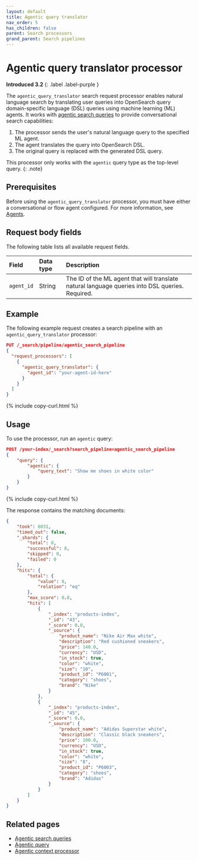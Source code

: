```yaml
---
layout: default
title: Agentic query translator
nav_order: 5
has_children: false
parent: Search processors
grand_parent: Search pipelines
---
```


# Agentic query translator processor
**Introduced 3.2**
{: .label .label-purple }

The `agentic_query_translator` search request processor enables natural language search by translating user queries into OpenSearch query domain-specific language (DSL) queries using machine learning (ML) agents. It works with [agentic search queries]({{site.url}}{{site.baseurl}}/vector-search/ai-search/agentic-search/index/) to provide conversational search capabilities:

1. The processor sends the user's natural language query to the specified ML agent.
2. The agent translates the query into OpenSearch DSL.
3. The original query is replaced with the generated DSL query.

This processor only works with the `agentic` query type as the top-level query.
{: .note}

## Prerequisites

Before using the `agentic_query_translator` processor, you must have either a conversational or flow agent configured. For more information, see [Agents]({{site.url}}{{site.baseurl}}/ml-commons-plugin/agents-tools/agents/index/).

## Request body fields

The following table lists all available request fields.

Field | Data type | Description
:--- | :--- | :---
`agent_id` | String | The ID of the ML agent that will translate natural language queries into DSL queries. Required.


## Example

The following example request creates a search pipeline with an `agentic_query_translator` processor:

```json
PUT /_search/pipeline/agentic_search_pipeline
{
  "request_processors": [
    {
      "agentic_query_translator": {
        "agent_id": "your-agent-id-here"
      }
    }
  ]
}
```
{% include copy-curl.html %}

## Usage

To use the processor, run an `agentic` query:

```json
POST /your-index/_search?search_pipeline=agentic_search_pipeline
{
    "query": {
        "agentic": {
            "query_text": "Show me shoes in white color"
        }
    }
}
```
{% include copy-curl.html %}

The response contains the matching documents:

```json
{
    "took": 6031,
    "timed_out": false,
    "_shards": {
        "total": 8,
        "successful": 8,
        "skipped": 0,
        "failed": 0
    },
    "hits": {
        "total": {
            "value": 8,
            "relation": "eq"
        },
        "max_score": 0.0,
        "hits": [
            {
                "_index": "products-index",
                "_id": "43",
                "_score": 0.0,
                "_source": {
                    "product_name": "Nike Air Max white",
                    "description": "Red cushioned sneakers",
                    "price": 140.0,
                    "currency": "USD",
                    "in_stock": true,
                    "color": "white",
                    "size": "10",
                    "product_id": "P6001",
                    "category": "shoes",
                    "brand": "Nike"
                }
            },
            {
                "_index": "products-index",
                "_id": "45",
                "_score": 0.0,
                "_source": {
                    "product_name": "Adidas Superstar white",
                    "description": "Classic black sneakers",
                    "price": 100.0,
                    "currency": "USD",
                    "in_stock": true,
                    "color": "white",
                    "size": "8",
                    "product_id": "P6003",
                    "category": "shoes",
                    "brand": "Adidas"
                }
            }
        ]
    }
}
```

## Related pages

- [Agentic search queries]({{site.url}}{{site.baseurl}}/vector-search/ai-search/agentic-search/index/)
- [Agentic query]({{site.url}}{{site.baseurl}}/query-dsl/specialized/agentic/)
- [Agentic context processor]({{site.url}}{{site.baseurl}}/search-plugins/search-pipelines/agentic-context-processor/)